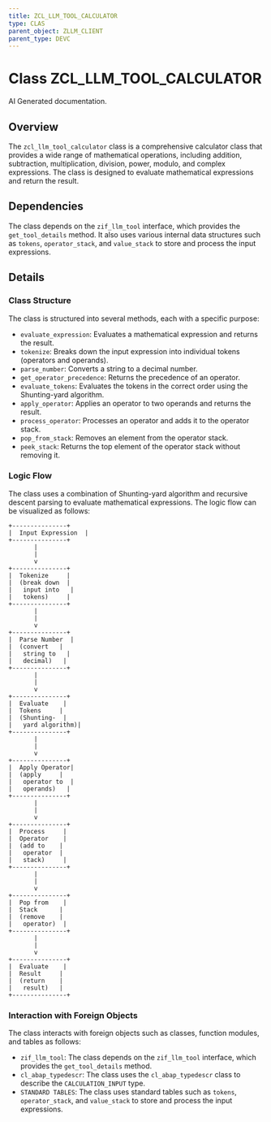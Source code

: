 ```yaml
---
title: ZCL_LLM_TOOL_CALCULATOR
type: CLAS
parent_object: ZLLM_CLIENT
parent_type: DEVC
---
```


# Class ZCL_LLM_TOOL_CALCULATOR

AI Generated documentation.
## Overview
The `zcl_llm_tool_calculator` class is a comprehensive calculator class that provides a wide range of mathematical operations, including addition, subtraction, multiplication, division, power, modulo, and complex expressions. The class is designed to evaluate mathematical expressions and return the result.

## Dependencies
The class depends on the `zif_llm_tool` interface, which provides the `get_tool_details` method. It also uses various internal data structures such as `tokens`, `operator_stack`, and `value_stack` to store and process the input expressions.

## Details
### Class Structure
The class is structured into several methods, each with a specific purpose:

*   `evaluate_expression`: Evaluates a mathematical expression and returns the result.
*   `tokenize`: Breaks down the input expression into individual tokens (operators and operands).
*   `parse_number`: Converts a string to a decimal number.
*   `get_operator_precedence`: Returns the precedence of an operator.
*   `evaluate_tokens`: Evaluates the tokens in the correct order using the Shunting-yard algorithm.
*   `apply_operator`: Applies an operator to two operands and returns the result.
*   `process_operator`: Processes an operator and adds it to the operator stack.
*   `pop_from_stack`: Removes an element from the operator stack.
*   `peek_stack`: Returns the top element of the operator stack without removing it.

### Logic Flow
The class uses a combination of Shunting-yard algorithm and recursive descent parsing to evaluate mathematical expressions. The logic flow can be visualized as follows:

```
+---------------+
|  Input Expression  |
+---------------+
       |
       |
       v
+---------------+
|  Tokenize     |
|  (break down  |
|   input into   |
|   tokens)     |
+---------------+
       |
       |
       v
+---------------+
|  Parse Number  |
|  (convert   |
|   string to   |
|   decimal)   |
+---------------+
       |
       |
       v
+---------------+
|  Evaluate    |
|  Tokens     |
|  (Shunting-  |
|   yard algorithm)|
+---------------+
       |
       |
       v
+---------------+
|  Apply Operator|
|  (apply     |
|   operator to  |
|   operands)   |
+---------------+
       |
       |
       v
+---------------+
|  Process     |
|  Operator    |
|  (add to    |
|   operator  |
|   stack)     |
+---------------+
       |
       |
       v
+---------------+
|  Pop from    |
|  Stack      |
|  (remove    |
|   operator)  |
+---------------+
       |
       |
       v
+---------------+
|  Evaluate    |
|  Result     |
|  (return    |
|   result)   |
+---------------+
```

### Interaction with Foreign Objects
The class interacts with foreign objects such as classes, function modules, and tables as follows:

*   `zif_llm_tool`: The class depends on the `zif_llm_tool` interface, which provides the `get_tool_details` method.
*   `cl_abap_typedescr`: The class uses the `cl_abap_typedescr` class to describe the `CALCULATION_INPUT` type.
*   `STANDARD TABLES`: The class uses standard tables such as `tokens`, `operator_stack`, and `value_stack` to store and process the input expressions.

